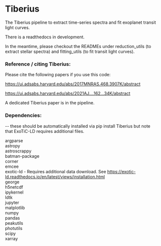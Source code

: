 # Tiberius
The Tiberius pipeline to extract time-series spectra and fit exoplanet transit light curves.

There is a readthedocs in development.

In the meantime, please checkout the READMEs under reduction_utils (to extract stellar spectra) and fitting_utils (to fit transit light curves).


### Reference / citing Tiberius:

Please cite the following papers if you use this code: <br>

https://ui.adsabs.harvard.edu/abs/2017MNRAS.468.3907K/abstract <br>

https://ui.adsabs.harvard.edu/abs/2021AJ....162...34K/abstract <br>

A dedicated Tiberius paper is in the pipeline.


### Dependencies:

 -- these should be automatically installed via pip install Tiberius but note that ExoTiC-LD requires additional files. <br>

 argparse <br>
 astropy <br>
 astroscrappy <br>
 batman-package <br>
 corner <br>
 emcee <br>
 exotic-ld - Requires additional data download. See https://exotic-ld.readthedocs.io/en/latest/views/installation.html <br>
 george <br>
 h5netcdf <br>
 ipykernel <br>
 ldtk <br>
 jupyter <br>
 matplotlib <br>
 numpy <br>
 pandas <br>
 peakutils <br>
 photutils <br>
 scipy <br>
 xarray <br>
